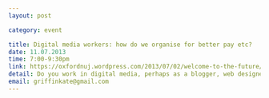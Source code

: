 ```yaml
---
layout: post

category: event

title: Digital media workers: how do we organise for better pay etc?
date: 11.07.2013
time: 7:00-9:30pm
link: https://oxfordnuj.wordpress.com/2013/07/02/welcome-to-the-future/
detail: Do you work in digital media, perhaps as a blogger, web designer or social media officer? Did you know there's a union for you? Free event - come and hear why it's important for digital media workers to be part of an ethical, professional union.
email: griffinkate@gmail.com
---
```

